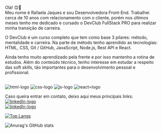 Olá! :blush::wave: <br>
Meu nome é Rafaela Jaques e sou Desenvolvedora Front-End. Trabalhei cerca de 10 anos com relacionamento com o cliente, porém nos últimos meses tenho me dedicado e cursado o DevClub FullStack PRO para realizar minha transição de carreira.

O DevClub é um curso completo que tem como base 3 pilares: método, mentalidade e carreira. Na parte de método tenho aprendido as tecnologias: HTML, CSS, Git / GitHub, JavaScript, Node.js, Rest API e React.

Ainda tenho muito aprendizado pela frente e por isso mantenho a rotina de estudos. Além do conteúdo técnico, tenho interesse em estudar a respeito das soft skills, tão importantes para o desenvolvimento pessoal e profissional.

<br>

<img src="https://img.shields.io/badge/HTML5-E34F26?style=for-the-badge&logo=html5&logoColor=white" alt="html-logo"/>
<img src="https://img.shields.io/badge/CSS3-1572B6?style=for-the-badge&logo=css3&logoColor=white" alt="css-logo"/>
<img src="https://img.shields.io/badge/JavaScript-323330?style=for-the-badge&logo=javascript&logoColor=F7DF1E" alt="js-logo"/>
<img src="https://img.shields.io/badge/React-20232A?style=for-the-badge&logo=react&logoColor=61DAFB" alt="react=logo"/>
<br>


Caso queira entrar em contato, deixo aqui meus principais links: <br>
<a href="https://www.linkedin.com/in/rafaela-jaques"><img src="https://img.shields.io/badge/LinkedIn-0077B5?style=for-the-badge&logo=linkedin&logoColor=white" alt="linkedIn-logo"/></a>
<br>
<a href="https://rafaelajaques.netlify.app/">
<img src="https://img.shields.io/badge/Netlify-00C7B7?style=for-the-badge&logo=netlify&logoColor=white" alt="linkedIn-logo"/></a>


[![Top Langs](https://github-readme-stats.vercel.app/api/top-langs/?username=rafaelajaques&layout=compact)](https://github.com/anuraghazra/github-readme-stats)

![Anurag's GitHub stats](https://github-readme-stats.vercel.app/api?username=rafaelajaques&show_icons=true&theme=radical)
